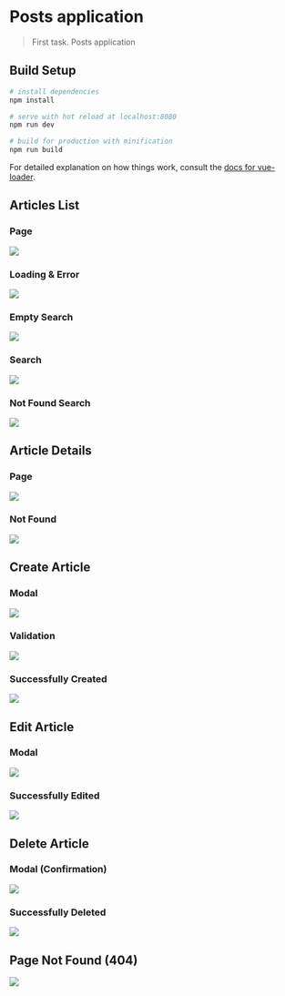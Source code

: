 # Posts application

> First task. Posts application

## Build Setup

``` bash
# install dependencies
npm install

# serve with hot reload at localhost:8080
npm run dev

# build for production with minification
npm run build
```

For detailed explanation on how things work, consult the [docs for vue-loader](http://vuejs.github.io/vue-loader).

## Articles List

### Page
![](/readme/home.png)

### Loading & Error
![](/readme/loading-error.gif)

### Empty Search
![](/readme/empty-search.png)

### Search
![](/readme/search.png)

### Not Found Search
![](/readme/not-found-search)

## Article Details

### Page
![](/readme/article.png)

### Not Found
![](/readme/not-found-article.png)

## Create Article

### Modal
![](/readme/create-article.png)

### Validation
![](/readme/create-article-validation.png)

### Successfully Created
![](/readme/created-article.png)

## Edit Article

### Modal
![](/readme/edit-article.png)

### Successfully Edited
![](/readme/edited-article.png)

## Delete Article

### Modal (Confirmation)
![](/readme/delete-article.png)

### Successfully Deleted
![](/readme/deleted-article.png)

## Page Not Found (404)

![](/readme/404.png)
